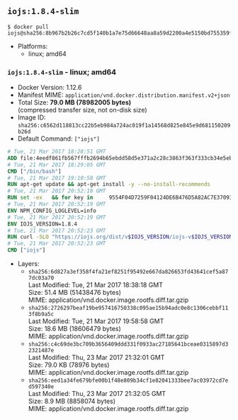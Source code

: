 ## `iojs:1.8.4-slim`

```console
$ docker pull iojs@sha256:8b967b2b26c7cd5f140b1a7e75d66648aa8a59d2200a4e5150bd755359f04ff1
```

-	Platforms:
	-	linux; amd64

### `iojs:1.8.4-slim` - linux; amd64

-	Docker Version: 1.12.6
-	Manifest MIME: `application/vnd.docker.distribution.manifest.v2+json`
-	Total Size: **79.0 MB (78982005 bytes)**  
	(compressed transfer size, not on-disk size)
-	Image ID: `sha256:c6562d118813cc22b5eb984a724ac019f1a14568d825e845e9d681150209b26d`
-	Default Command: `["iojs"]`

```dockerfile
# Tue, 21 Mar 2017 18:28:51 GMT
ADD file:4eedf861fb567fffb2694b65ebdd58d5e371a2c28c3863f363f333cb34e5eb7b in / 
# Tue, 21 Mar 2017 18:29:05 GMT
CMD ["/bin/bash"]
# Tue, 21 Mar 2017 19:10:58 GMT
RUN apt-get update && apt-get install -y --no-install-recommends 		ca-certificates 		curl 		wget 	&& rm -rf /var/lib/apt/lists/*
# Tue, 21 Mar 2017 20:52:18 GMT
RUN set -ex   && for key in     9554F04D7259F04124DE6B476D5A82AC7E37093B     94AE36675C464D64BAFA68DD7434390BDBE9B9C5     0034A06D9D9B0064CE8ADF6BF1747F4AD2306D93     FD3A5288F042B6850C66B31F09FE44734EB7990E     71DCFD284A79C3B38668286BC97EC7A07EDE3FC1     DD8F2338BAE7501E3DD5AC78C273792F7D83545D   ; do     gpg --keyserver ha.pool.sks-keyservers.net --recv-keys "$key"   ; done
# Tue, 21 Mar 2017 20:52:19 GMT
ENV NPM_CONFIG_LOGLEVEL=info
# Tue, 21 Mar 2017 20:52:19 GMT
ENV IOJS_VERSION=1.8.4
# Tue, 21 Mar 2017 20:52:23 GMT
RUN curl -SLO "https://iojs.org/dist/v$IOJS_VERSION/iojs-v$IOJS_VERSION-linux-x64.tar.gz"   && curl -SLO "https://iojs.org/dist/v$IOJS_VERSION/SHASUMS256.txt.asc"   && gpg --verify SHASUMS256.txt.asc   && grep " iojs-v$IOJS_VERSION-linux-x64.tar.gz\$" SHASUMS256.txt.asc | sha256sum -c -   && tar -xzf "iojs-v$IOJS_VERSION-linux-x64.tar.gz" -C /usr/local --strip-components=1   && rm "iojs-v$IOJS_VERSION-linux-x64.tar.gz" SHASUMS256.txt.asc
# Tue, 21 Mar 2017 20:52:23 GMT
CMD ["iojs"]
```

-	Layers:
	-	`sha256:6d827a3ef358f4fa21ef8251f95492e667da826653fd43641cef5a877dc03a70`  
		Last Modified: Tue, 21 Mar 2017 18:38:18 GMT  
		Size: 51.4 MB (51438476 bytes)  
		MIME: application/vnd.docker.image.rootfs.diff.tar.gzip
	-	`sha256:2726297beaf19be957416750338c095ae15b94adc0e8c1306cebbf113f8b9a5c`  
		Last Modified: Tue, 21 Mar 2017 19:58:58 GMT  
		Size: 18.6 MB (18606479 bytes)  
		MIME: application/vnd.docker.image.rootfs.diff.tar.gzip
	-	`sha256:c4c69de3bc709b3656409ddd331f0933ac27185641bceae0315897d32321487e`  
		Last Modified: Thu, 23 Mar 2017 21:32:01 GMT  
		Size: 79.0 KB (78976 bytes)  
		MIME: application/vnd.docker.image.rootfs.diff.tar.gzip
	-	`sha256:eed1a34fe679bfe00b1f48e809b34cf1e82041333bee7ac03972cd7ed597340e`  
		Last Modified: Thu, 23 Mar 2017 21:32:05 GMT  
		Size: 8.9 MB (8858074 bytes)  
		MIME: application/vnd.docker.image.rootfs.diff.tar.gzip
